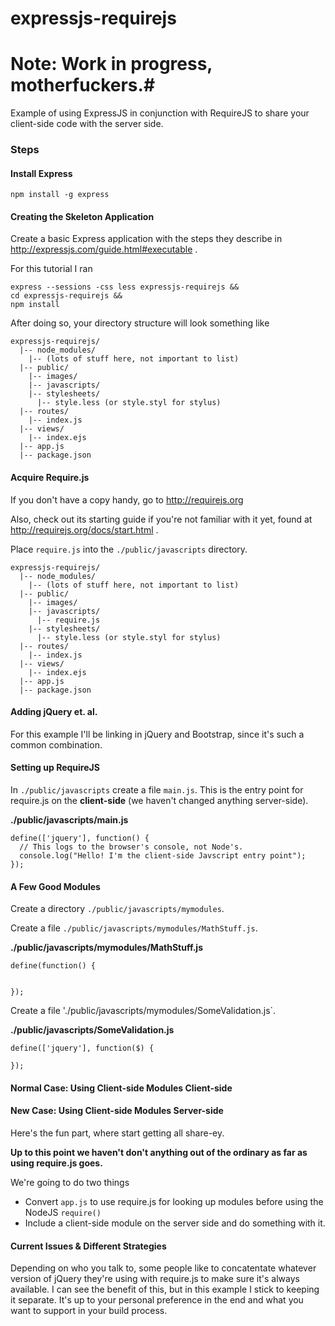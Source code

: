 expressjs-requirejs
===================

# Note: Work in progress, motherfuckers.#

Example of using ExpressJS in conjunction with RequireJS to share your client-side code with the server side.



### Steps ###

#### Install Express ####

```
npm install -g express
```

#### Creating the Skeleton Application ####
Create a basic Express application with the steps they describe in http://expressjs.com/guide.html#executable .

For this tutorial I ran 
```
express --sessions -css less expressjs-requirejs &&
cd expressjs-requirejs &&
npm install
```

After doing so, your directory structure will look something like
```
expressjs-requirejs/
  |-- node_modules/
    |-- (lots of stuff here, not important to list)
  |-- public/
    |-- images/
    |-- javascripts/
    |-- stylesheets/
      |-- style.less (or style.styl for stylus)
  |-- routes/
    |-- index.js
  |-- views/
    |-- index.ejs
  |-- app.js
  |-- package.json
```

#### Acquire Require.js ####

If you don't have a copy handy, go to http://requirejs.org

Also, check out its starting guide if you're not familiar with it yet, found
at http://requirejs.org/docs/start.html .

Place `require.js` into the `./public/javascripts` directory. 
```
expressjs-requirejs/
  |-- node_modules/
    |-- (lots of stuff here, not important to list)
  |-- public/
    |-- images/
    |-- javascripts/
      |-- require.js
    |-- stylesheets/
      |-- style.less (or style.styl for stylus)
  |-- routes/
    |-- index.js
  |-- views/
    |-- index.ejs
  |-- app.js
  |-- package.json
```

#### Adding jQuery et. al. ####
For this example I'll be linking in jQuery and Bootstrap, since it's such a 
common combination.

#### Setting up RequireJS ####

In `./public/javascripts` create a file `main.js`. This is the entry point for
require.js on the **client-side** (we haven't changed anything server-side).

**./public/javascripts/main.js**
```
define(['jquery'], function() {
  // This logs to the browser's console, not Node's.
  console.log("Hello! I'm the client-side Javscript entry point");
});
```

#### A Few Good Modules ####
Create a directory `./public/javascripts/mymodules`.

Create a file `./public/javascripts/mymodules/MathStuff.js`.

**./public/javascripts/mymodules/MathStuff.js**
```
define(function() {


});
```

Create a file './public/javascripts/mymodules/SomeValidation.js`.

**./public/javascripts/SomeValidation.js**
```
define(['jquery'], function($) {

});
```



#### Normal Case: Using Client-side Modules Client-side ####

#### New Case: Using Client-side Modules Server-side ####

Here's the fun part, where start getting all share-ey.

**Up to this point we haven't don't anything out of the ordinary as far as
using require.js goes.**

We're going to do two things
* Convert `app.js` to use require.js for looking up modules before using the
NodeJS `require()`
* Include a client-side module on the server side and do something with it.

#### Current Issues & Different Strategies ####

Depending on who you talk to, some people like to concatentate whatever version
of jQuery they're using with require.js to make sure it's always available. I
can see the benefit of this, but in this example I stick to keeping it
separate. It's up to your personal preference in the end and what you want to
support in your build process.

